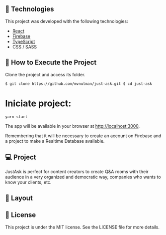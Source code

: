 ## **🧪 Technologies**

This project was developed with the following technologies:

- [React](https://reactjs.org/)
- [Firebase](https://firebase.google.com/)
- [TypeScript](https://www.typescriptlang.org/)
- CSS / SASS

## **🚀 How to Execute the Project**

Clone the project and access its folder.

`$ git clone https://github.com/mvnulman/just-ask.git
$ cd just-ask`

# Iniciate project:
`yarn start`

The app will be available in your browser at [http://localhost:3000](http://localhost:3000/).

Remembering that it will be necessary to create an account on Firebase and a project to make a Realtime Database available.

## **💻 Project**

JustAsk is perfect for content creators to create Q&A rooms with their audience in a very organized and democratic way, companies who wants to know your clients, etc.

## **🔖 Layout**

## **📝 License**

This project is under the MIT license. See the LICENSE file for more details.
